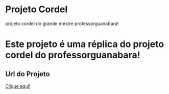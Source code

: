 # Projeto Cordel
 projeto cordel do grande mestre professorguanabara!

 <h1>Este projeto é uma réplica do projeto cordel do professorguanabara!</h1>

 <h2>Url do Projeto</h2>

<p><a href="https://arthurferreira-dev.github.io/Projeto-Cordel/">Clique aqui!</a></p>